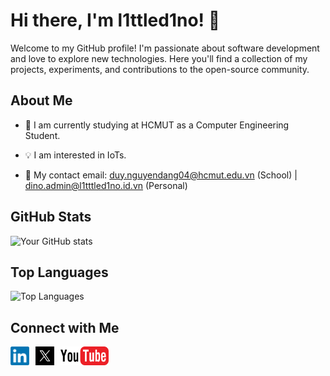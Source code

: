 # Hi there, I'm l1ttled1no! 👋

Welcome to my GitHub profile! I'm passionate about software development and love to explore new technologies. Here you'll find a collection of my projects, experiments, and contributions to the open-source community.

## About Me
- 🏫 I am currently studying at HCMUT as a Computer Engineering Student. 

- 💡 I am interested in IoTs. 

- 📧 My contact email: duy.nguyendang04@hcmut.edu.vn (School) | dino.admin@l1tttled1no.id.vn (Personal) 


## GitHub Stats
![Your GitHub stats](https://github-readme-stats.vercel.app/api?username=l1ttled1no&show_icons=true&theme=dracula&hide_rank=true)

## Top Languages
![Top Languages](https://github-readme-stats.vercel.app/api/top-langs/?username=l1ttled1no&layout=compact&theme=radical)

## Connect with Me
<div style="display: flex; gap: 10px;">
  <a href="https://www.linkedin.com/in/l1ttled1no">
    <img src="./img/LinkedIn_logo_initials.png" alt="LinkedIn" width="30" height="30">
  </a>
  <a href="https://www.x.com/l1ttled1no">
    <img src="./img/x.png" alt="X" width="" height="30">
  </a> 
<a href="https://www.youtube.com/@l1ttled1no">
    <img src="./img/youtube-logo-png-transparent.png" alt="X" width="" height="30">
  </a>
</div>
<!-- - [Personal Website](https://yourwebsite.com) -->
